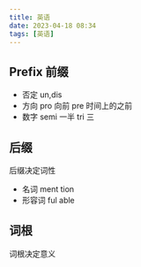 ```yaml
---
title: 英语
date: 2023-04-18 08:34
tags: [英语]
---
```

## Prefix 前缀
* 否定
un,dis
* 方向
pro 向前
pre 时间上的之前
* 数字
semi 一半
tri 三

## 后缀
后缀决定词性
* 名词
ment
tion
* 形容词
ful
able
## 词根
词根决定意义

